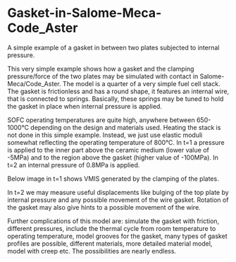 # Gasket-in-Salome-Meca-Code_Aster
A simple example of a gasket in between two plates subjected to internal pressure.

This very simple example shows how a gasket and the clamping pressure/force of the two plates may be simulated with contact in Salome-Meca/Code_Aster. The model is a quarter of a very simple fuel cell stack. The gasket is frictionless and has a round shape, it features an internal wire, that is connected to springs. Basically, these springs may be tuned to hold the gasket in place when internal pressure is applied.

SOFC operating temperatures are quite high, anywhere between 650-1000°C depending on the design and materials used. Heating the stack is not done in this simple example. Instead, we just use elastic moduli somewhat reflecting the operating temperature of 800°C. 
In t=1 a pressure is applied to the inner part above the ceramic medium (lower value of -5MPa) and to the region above the gasket (higher value of -100MPa). In t=2 an internal pressure of 0.8MPa is applied. 

Below image in t=1 shows VMIS generated by the clamping of the plates. 


In t=2 we may measure useful displacements like bulging of the top plate by internal pressure and any possible movement of the wire gasket. Rotation of the gasket may also give hints to a possible movement of the wire.

Further complications of this model are: simulate the gasket with friction, different pressures, include the thermal cycle from room temperature to operating temperature, model grooves for the gasket, many types of gasket profiles are possible, different materials, more detailed material model, model with creep etc. The possibilities are nearly endless.

